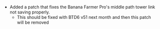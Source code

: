 - Added a patch that fixes the Banana Farmer Pro's middle path tower link not saving properly. 
  - This should be fixed with BTD6 v51 next month and then this patch will be removed